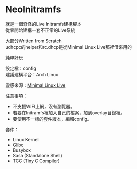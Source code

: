 # NeoInitramfs

就是一個奇怪的Live Initramfs建構腳本  
從零開始建構一套不正常的Live系統

大部分Written from Scratch  
udhcpc的helper和rc.dhcp是從Minimal Linux Live那裡借來用的

純粹好玩

設定檔：config  
建議建構平台：Arch Linux

靈感來源：[Minimal Linux Live](https://github.com/ivandavidov/minimal)

注意事項：

* 不支援WIFI上網，沒有瀏覽器。
* 若要在Initramfs裡加入自己的檔案，加到overlay目錄裡。
* 要使用不一樣的套件版本，編輯config。

套件：

+ Linux Kernel
+ Glibc
+ Busybox
+ Sash (Standalone Shell)
+ TCC (Tiny C Compiler)
